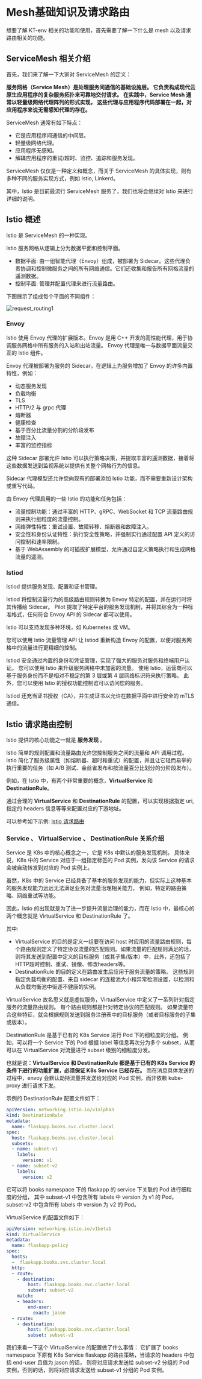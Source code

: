 # Mesh基础知识及请求路由

想要了解 KT-env 相关的功能和使用，首先需要了解一下什么是 mesh 以及请求路由相关的功能。

## ServiceMesh 相关介绍

首先，我们来了解一下大家对 ServiceMesh 的定义：

**服务网格（Service Mesh）是处理服务间通信的基础设施层。
它负责构成现代云原生应用程序的复杂服务拓扑来可靠地交付请求。
在实践中，Service Mesh 通常以轻量级网络代理阵列的形式实现，
这些代理与应用程序代码部署在一起，对应用程序来说无需感知代理的存在。**

ServiceMesh 通常有如下特点：

 - 它是应用程序间通信的中间层。
 - 轻量级网络代理。
 - 应用程序无感知。
 - 解耦应用程序的重试/超时、监控、追踪和服务发现。

ServiceMesh 仅仅是一种定义和概念，而关于 ServiceMesh 的具体实现，则有多种不同的服务实现方式，例如 Istio, Linkerd。

其中，Istio 是目前最流行 ServiceMesh 服务了，我们也将会继续对 Istio 来进行详细的说明。

## Istio 概述

Istio 是 ServiceMesh 的一种实现。

Istio 服务网格从逻辑上分为数据平面和控制平面。

 - 数据平面: 由一组智能代理（Envoy）组成，被部署为 Sidecar。这些代理负责协调和控制微服务之间的所有网络通信。它们还收集和报告所有网格流量的遥测数据。
 - 控制平面: 管理并配置代理来进行流量路由。


下图展示了组成每个平面的不同组件：

![request_routing1](./pictures/request_routing1.svg)

### Envoy

Istio 使用 Envoy 代理的扩展版本。Envoy 是用 C++ 开发的高性能代理，用于协调服务网格中所有服务的入站和出站流量。
Envoy 代理是唯一与数据平面流量交互的 Istio 组件。

Envoy 代理被部署为服务的 Sidecar，在逻辑上为服务增加了 Envoy 的许多内置特性，例如：

 - 动态服务发现
 - 负载均衡
 - TLS
 - HTTP/2 与 grpc 代理
 - 熔断器
 - 健康检查
 - 基于百分比流量分割的分阶段发布
 - 故障注入
 - 丰富的监控指标

这种 Sidecar 部署允许 Istio 可以执行策略决策，并提取丰富的遥测数据，接着将这些数据发送到监视系统以提供有关整个网格行为的信息。

Sidecar 代理模型还允许您向现有的部署添加 Istio 功能，而不需要重新设计架构或重写代码。

由 Envoy 代理启用的一些 Istio 的功能和任务包括：

 - 流量控制功能：通过丰富的 HTTP、gRPC、WebSocket 和 TCP 流量路由规则来执行细粒度的流量控制。
 - 网络弹性特性：重试设置、故障转移、熔断器和故障注入。
 - 安全性和身份认证特性：执行安全性策略，并强制实行通过配置 API 定义的访问控制和速率限制。
 - 基于 WebAssembly 的可插拔扩展模型，允许通过自定义策略执行和生成网格流量的遥测。

### Istiod

Istiod 提供服务发现、配置和证书管理。

Istiod 将控制流量行为的高级路由规则转换为 Envoy 特定的配置，并在运行时将其传播给 Sidecar。
Pilot 提取了特定平台的服务发现机制，并将其综合为一种标准格式，任何符合 Envoy API 的 Sidecar 都可以使用。

Istio 可以支持发现多种环境，如 Kubernetes 或 VM。

您可以使用 Istio 流量管理 API 让 Istiod 重新构造 Envoy 的配置，以便对服务网格中的流量进行更精细的控制。

Istiod 安全通过内置的身份和凭证管理，实现了强大的服务对服务和终端用户认证。
您可以使用 Istio 来升级服务网格中未加密的流量。
使用 Istio，运营商可以基于服务身份而不是相对不稳定的第 3 层或第 4 层网络标识符来执行策略。
此外，您可以使用 Istio 的授权功能控制谁可以访问您的服务。

Istiod 还充当证书授权（CA），并生成证书以允许在数据平面中进行安全的 mTLS 通信。

## Istio 请求路由控制

Istio 提供的核心功能之一就是 **服务发现** 。

Istio 简单的规则配置和流量路由允许您控制服务之间的流量和 API 调用过程。
Istio 简化了服务级属性（如熔断器、超时和重试）的配置，并且让它轻而易举的执行重要的任务（如 A/B 测试、金丝雀发布和按流量百分比划分的分阶段发布）。

例如，在 Istio 中，有两个非常重要的概念，**VirtualService** 和 **DestinationRule**。

通过合理的 **VirtualService** 和 **DestinationRule** 的配置，可以实现根据指定 uri, 指定的 headers 信息等等来配置对应的下游地址。

可以参考如下示例: [Istio 请求路由](https://istio.missshi.com/chap03/request_routing.html)

### Service 、 VirtualService 、 DestinationRule 关系介绍

Service 是 K8s 中的核心概念之一，它是 K8s 中默认的服务发现机制。
具体来说，K8s 中的 Service 对应于一组指定标签的 Pod 实例，发向该 Service 的请求会被自动转发到对应的 Pod 实例上。

虽然，K8s 中的 Service 已经具备了基本的服务发现的能力，但实际上这种基本的服务发现能力远远无法满足业务对流量治理相关能力，
例如，特定的路由策略、网络重试等功能。

因此，Istio 的出现就是为了进一步提升流量治理的能力，而在 Istio 中，最核心的两个概念就是 VirtualService 和 DestinationRule 了。

其中: 

 - VirtualService 的目的是定义一组要在访问 host 时应用的流量路由规则，每个路由规则定义了特定协议流量的匹配规则。如果流量的匹配规则满足的话，则将其发送到配置中定义的目标服务（或其子集/版本）中，此外，还包括了HTTP超时控制、重试、镜像、修改headers等。
 - DestinationRule 的目的定义在路由发生后应用于服务流量的策略。 这些规则指定负载均衡的配置、来自 sidecar 的连接池大小和异常检测设置，以检测和从负载均衡池中驱逐不健康的实例。


VirtualService 故名思义就是虚拟服务，VirtualService 中定义了一系列针对指定服务的流量路由规则。
每个路由规则都是针对特定协议的匹配规则。
如果流量符合这些特征，就会根据规则发送到服务注册表中的目标服务（或者目标服务的子集或版本）。

DestinationRule 是基于已有的 K8s Service 进行 Pod 下的细粒度的分组。
例如，可以将一个 Service 下的 Pod 根据 label 等信息再次分为多个 subset，从而可以在 VirtualService 对流量进行 subset 级别的细粒度分发。

也就是说：**VirtualService 和 DestinationRule 都是基于已有的 K8s Service 的条件下进行的功能扩展，必须保证 K8s Service 已经存在。**
而在消息具体发送的过程中，envoy 会默认劫持流量并发送给对应的 Pod 实例，而非依赖 kube-proxy 进行请求下发。

示例的 DestinationRule 配置文件如下：

```yaml
apiVersion: networking.istio.io/v1alpha3
kind: DestinationRule
metadata:
  name: flaskapp.books.svc.cluster.local
spec:
  host: flaskapp.books.svc.cluster.local
  subsets:
  - name: subset-v1
    labels:
      version: v1
  - name: subset-v2
    labels:
      version: v2
```

它可以将 books namespace 下的 flaskapp 的 service 下关联的 Pod 进行细粒度的分组，
其中 subset-v1 中包含所有 labels 中 version 为 v1 的 Pod，subset-v2 中包含所有 labels 中 version 为 v2 的 Pod。

VirtualService 的配置文件如下：

```yaml
apiVersion: networking.istio.io/v1beta1
kind: VirtualService
metadata:
  name: flaskapp-policy
spec:
  hosts:
  -  flaskapp.books.svc.cluster.local
  http:
  - route:
    - destination:
        host: flaskapp.books.svc.cluster.local
        subset: subset-v2
    match:
    - headers:
        end-user:
          exact: jason
  - route:
    - destination:
        host: flaskapp.books.svc.cluster.local
        subset: subset-v1
```

我们来看一下这个 VirtualService 的配置做了什么事情：
它扩展了 books namespace 下原有 K8s Service flaskapp 的路由策略，当请求的 headers 中包括 end-user 且值为 jason 的话，
则将对应请求发送给 subset-v2 分组的 Pod 实例，否则的话，则将对应请求发送给 subset-v1 分组的 Pod 实例。
